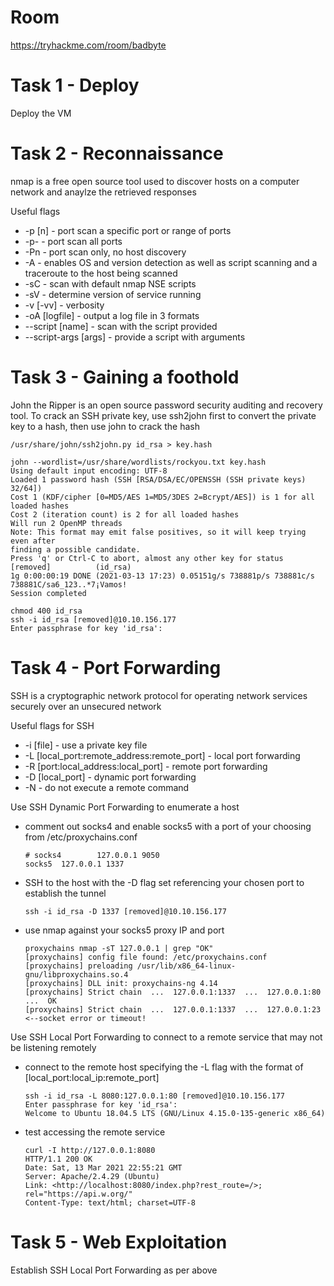 # Room
https://tryhackme.com/room/badbyte

# Task 1 - Deploy
Deploy the VM

# Task 2 - Reconnaissance
nmap is a free open source tool used to discover hosts on a computer network and anaylze the retrieved responses

Useful flags
* -p [n] - port scan a specific port or range of ports
* -p- - port scan all ports
* -Pn - port scan only, no host discovery
* -A - enables OS and version detection as well as script scanning and a traceroute to the host being scanned
* -sC - scan with default nmap NSE scripts
* -sV - determine version of service running
* -v [-vv] - verbosity
* -oA [logfile] - output a log file in 3 formats
* --script [name] - scan with the script provided
* --script-args [args] - provide a script with arguments

# Task 3 - Gaining a foothold
John the Ripper is an open source password security auditing and recovery tool.  To crack an SSH private key, use ssh2john first to convert the private key to a hash, then use john to crack the hash

```
/usr/share/john/ssh2john.py id_rsa > key.hash
```

```
john --wordlist=/usr/share/wordlists/rockyou.txt key.hash
Using default input encoding: UTF-8
Loaded 1 password hash (SSH [RSA/DSA/EC/OPENSSH (SSH private keys) 32/64])
Cost 1 (KDF/cipher [0=MD5/AES 1=MD5/3DES 2=Bcrypt/AES]) is 1 for all loaded hashes
Cost 2 (iteration count) is 2 for all loaded hashes
Will run 2 OpenMP threads
Note: This format may emit false positives, so it will keep trying even after
finding a possible candidate.
Press 'q' or Ctrl-C to abort, almost any other key for status
[removed]          (id_rsa)
1g 0:00:00:19 DONE (2021-03-13 17:23) 0.05151g/s 738881p/s 738881c/s 738881C/sa6_123..*7¡Vamos!
Session completed
```

```
chmod 400 id_rsa                                                
ssh -i id_rsa [removed]@10.10.156.177                       
Enter passphrase for key 'id_rsa':
```

# Task 4 - Port Forwarding
SSH is a cryptographic network protocol for operating network services securely over an unsecured network

Useful flags for SSH
* -i [file] - use a private key file
* -L [local_port:remote_address:remote_port] - local port forwarding
* -R [port:local_address:local_port] - remote port forwarding
* -D [local_port] - dynamic port forwarding
* -N - do not execute a remote command

Use SSH Dynamic Port Forwarding to enumerate a host
* comment out socks4 and enable socks5 with a port of your choosing from /etc/proxychains.conf
    ```
    # socks4        127.0.0.1 9050
    socks5  127.0.0.1 1337
    ```
* SSH to the host with the -D flag set referencing your chosen port to establish the tunnel
    ```
    ssh -i id_rsa -D 1337 [removed]@10.10.156.177
    ```
* use nmap against your socks5 proxy IP and port
    ```
    proxychains nmap -sT 127.0.0.1 | grep "OK"
    [proxychains] config file found: /etc/proxychains.conf
    [proxychains] preloading /usr/lib/x86_64-linux-gnu/libproxychains.so.4
    [proxychains] DLL init: proxychains-ng 4.14
    [proxychains] Strict chain  ...  127.0.0.1:1337  ...  127.0.0.1:80  ...  OK
    [proxychains] Strict chain  ...  127.0.0.1:1337  ...  127.0.0.1:23 <--socket error or timeout!
    ```

Use SSH Local Port Forwarding to connect to a remote service that may not be listening remotely
* connect to the remote host specifying the -L flag with the format of [local_port:local_ip:remote_port]
    ```
    ssh -i id_rsa -L 8080:127.0.0.1:80 [removed]@10.10.156.177 
    Enter passphrase for key 'id_rsa': 
    Welcome to Ubuntu 18.04.5 LTS (GNU/Linux 4.15.0-135-generic x86_64)                                        
    ```
* test accessing the remote service
    ```
    curl -I http://127.0.0.1:8080
    HTTP/1.1 200 OK
    Date: Sat, 13 Mar 2021 22:55:21 GMT
    Server: Apache/2.4.29 (Ubuntu)
    Link: <http://localhost:8080/index.php?rest_route=/>; rel="https://api.w.org/"
    Content-Type: text/html; charset=UTF-8
    ```

# Task 5 - Web Exploitation
Establish SSH Local Port Forwarding as per above

